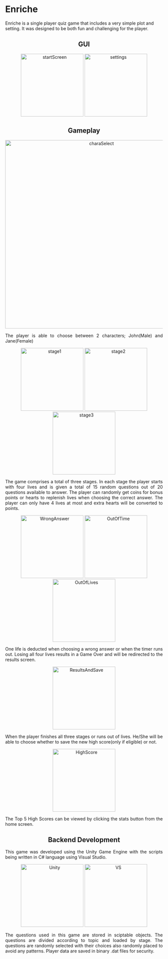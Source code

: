 # Enriche
 
Enriche is a single player quiz game that includes a very simple plot and setting. It was designed to be both fun and challenging for the player.

<h2 align="center">GUI</h2>
<p align="center"><img src="https://github.com/Kuroh00/Enriche/blob/main/docs/start_screen.png" alt="startScreen" width="200"/> <img src="https://github.com/Kuroh00/Enriche/blob/main/docs/settings.png" alt="settings" width="200"/></p>

<h2 align="center">Gameplay</h2>
<p align="center"><img src="https://github.com/Kuroh00/Enriche/blob/main/docs/chara_select.gif" alt="charaSelect" width="600"/></p>
<p align="center" style="text-align: justify">The player is able to choose between 2 characters; John(Male) and Jane(Female)</p>
<p align="center"><img src="https://github.com/Kuroh00/Enriche/blob/main/docs/stage_1_sample_gameplay.gif" alt="stage1" width="200"/> <img src="https://github.com/Kuroh00/Enriche/blob/main/docs/stage_2_sample_gameplay.gif" alt="stage2" width="200"/> <img src="https://github.com/Kuroh00/Enriche/blob/main/docs/stage_3_sample_gameplay.gif" alt="stage3" width="200"/></p>
<p align="center" style="text-align: justify">The game comprises a total of three stages. In each stage the player starts with four lives and is given a total of 15 random questions out of 20 questions available to answer. The player can randomly get coins for bonus points or hearts to replenish lives when choosing the correct answer. The player can only have 4 lives at most and extra hearts will be converted to points.</p>
<p align="center"><img src="https://github.com/Kuroh00/Enriche/blob/main/docs/wrongAnswer.gif" alt="WrongAnswer" width="200"/> <img src="https://github.com/Kuroh00/Enriche/blob/main/docs/outOfTime.gif" alt="OutOfTime" width="200"/> <img src="https://github.com/Kuroh00/Enriche/blob/main/docs/OutOfLives.gif" alt="OutOfLives" width="200"/></p>
<p align="center" style="text-align: justify">One life is deducted when choosing a wrong answer or when the timer runs out. Losing all four lives results in a Game Over and will be redirected to the results screen.</p>
<p align="center"><img src="https://github.com/Kuroh00/Enriche/blob/main/docs/resultsAndSave.gif" alt="ResultsAndSave" width="200"/></p>
<p align="center" style="text-align: justify">When the player finishes all three stages or runs out of lives. He/She will be able to choose whether to save the new high score(only if eligible) or not.</p>
<p align="center"><img src="https://github.com/Kuroh00/Enriche/blob/main/docs/HighScore.png" alt="HighScore" width="200"/></p>
<p align="center" style="text-align: justify">The Top 5 High Scores can be viewed by clicking the stats button from the home screen.</p>

<h2 align="Center">Backend Development</h2>
<p align="center" style="text-align: justify">This game was developed using the Unity Game Engine with the scripts being written in C# language using Visual Studio.</p>
<p align="center"><img src="https://github.com/Kuroh00/Enriche/blob/main/docs/Unity.png" alt="Unity" width="200"/> <img src="https://github.com/Kuroh00/Enriche/blob/main/docs/Visual%20Studio.png" alt="VS" width="200"/></p>
<p align="center" style="text-align: justify">The questions used in this game are stored in sciptable objects. The questions are divided according to topic and loaded by stage. The questions are randomly selected with their choices also randomly placed to avoid any patterns. Player data are saved in binary .dat files for security.</p>
